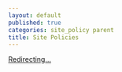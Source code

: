 ```yaml
---
layout: default
published: true
categories: site_policy parent
title: Site Policies
---
```


<script type="text/javascript">
$(function() {
	window.location = "/acknowledgements/";
});
</script>

<a href="/acknowledgements/">Redirecting...</a>
